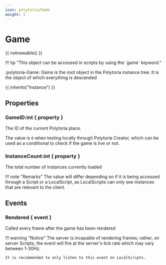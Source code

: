 ```yaml
---
icon: polytoria/Game
weight: 1
---
```


# Game

{{ notnewable() }}

<div data-search-exclude markdown>
!!! tip "This object can be accessed in scripts by using the `game` keyword."
</div>

:polytoria-Game: Game is the root object in the Polytoria instance tree. It is the object of which everything is descended

{{ inherits("Instance") }}

## Properties

### GameID:int { property }

The ID of the current Polytoria place.

The value is `0` when testing locally through Polytoria Creator, which can be used as a conditional to check if the game is live or not.

### InstanceCount:int { property }

The total number of instances currently loaded

!!! note "Remarks"
The value will differ depending on if it is being accessed through a Script or a LocalScript, as LocalScripts can only see instances that are relevant to the client.

## Events

### Rendered { event }

Called every frame after the game has been rendered

!!! warning "Notice"
The server is incapable of rendering frames; rather, on server Scripts, the event will fire at the server's tick rate which may vary between 1-30Hz.

    It is recommended to only listen to this event on LocalScripts.
